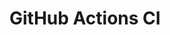 # GitHub Actions CI




































































































































































































































































































